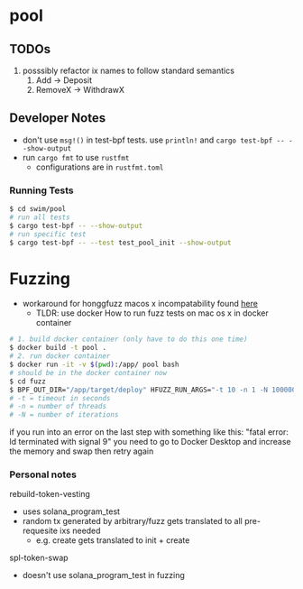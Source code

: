 # pool

## TODOs
1. posssibly refactor ix names to follow standard semantics
   1. Add -> Deposit
   2. RemoveX -> WithdrawX

## Developer Notes
- don't use `msg!()` in test-bpf tests. use `println!` and  `cargo test-bpf -- --show-output` 
- run `cargo fmt` to use `rustfmt`
  - configurations are in `rustfmt.toml`
### Running Tests
```bash
$ cd swim/pool
# run all tests
$ cargo test-bpf -- --show-output
# run specific test
$ cargo test-bpf -- --test test_pool_init --show-output
```

# Fuzzing
- workaround for honggfuzz macos x incompatability found [here](https://github.com/ilmoi/rebuild-token-vesting)
  - TLDR: use docker
How to run fuzz tests on mac os x in docker container
```sh
# 1. build docker container (only have to do this one time)
$ docker build -t pool .
# 2. run docker container
$ docker run -it -v $(pwd):/app/ pool bash
# should be in the docker container now
$ cd fuzz
$ BPF_OUT_DIR="/app/target/deploy" HFUZZ_RUN_ARGS="-t 10 -n 1 -N 1000000 -Q" cargo hfuzz run pool_fuzz
# -t = timeout in seconds
# -n = number of threads
# -N = number of iterations

``` 

if you run into an error on the last step with something like this:
"fatal error: ld terminated with signal 9"
you need to go to Docker Desktop and increase the memory and swap then retry again


### Personal notes
rebuild-token-vesting
- uses solana_program_test
- random tx generated by arbitrary/fuzz gets translated to all pre-requesite ixs needed
  - e.g. create gets translated to init + create

spl-token-swap
- doesn't use solana_program_test in fuzzing 